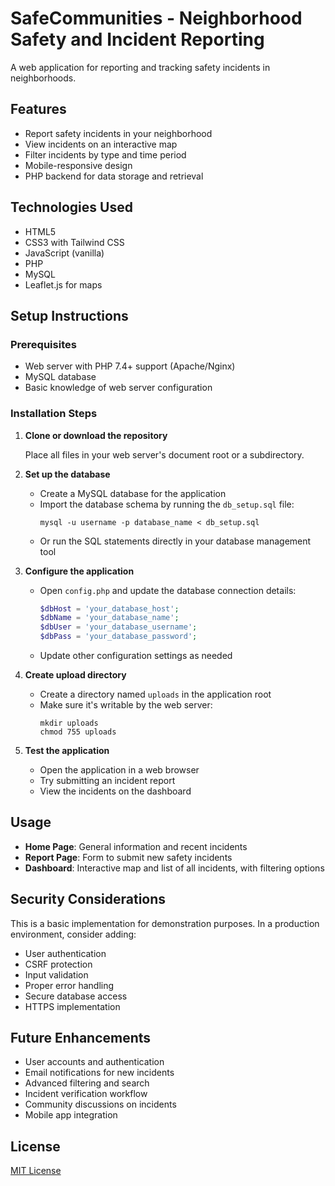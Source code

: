 # SafeCommunities - Neighborhood Safety and Incident Reporting

A web application for reporting and tracking safety incidents in neighborhoods.

## Features

- Report safety incidents in your neighborhood
- View incidents on an interactive map
- Filter incidents by type and time period
- Mobile-responsive design
- PHP backend for data storage and retrieval

## Technologies Used

- HTML5
- CSS3 with Tailwind CSS
- JavaScript (vanilla)
- PHP
- MySQL
- Leaflet.js for maps

## Setup Instructions

### Prerequisites

- Web server with PHP 7.4+ support (Apache/Nginx)
- MySQL database
- Basic knowledge of web server configuration

### Installation Steps

1. **Clone or download the repository**

   Place all files in your web server's document root or a subdirectory.

2. **Set up the database**

   - Create a MySQL database for the application
   - Import the database schema by running the `db_setup.sql` file:
     ```
     mysql -u username -p database_name < db_setup.sql
     ```
   - Or run the SQL statements directly in your database management tool

3. **Configure the application**

   - Open `config.php` and update the database connection details:
     ```php
     $dbHost = 'your_database_host';
     $dbName = 'your_database_name';
     $dbUser = 'your_database_username';
     $dbPass = 'your_database_password';
     ```
   - Update other configuration settings as needed

4. **Create upload directory**

   - Create a directory named `uploads` in the application root
   - Make sure it's writable by the web server:
     ```
     mkdir uploads
     chmod 755 uploads
     ```

5. **Test the application**

   - Open the application in a web browser
   - Try submitting an incident report
   - View the incidents on the dashboard

## Usage

- **Home Page**: General information and recent incidents
- **Report Page**: Form to submit new safety incidents
- **Dashboard**: Interactive map and list of all incidents, with filtering options

## Security Considerations

This is a basic implementation for demonstration purposes. In a production environment, consider adding:

- User authentication
- CSRF protection
- Input validation
- Proper error handling
- Secure database access
- HTTPS implementation

## Future Enhancements

- User accounts and authentication
- Email notifications for new incidents
- Advanced filtering and search
- Incident verification workflow
- Community discussions on incidents
- Mobile app integration

## License

[MIT License](LICENSE)